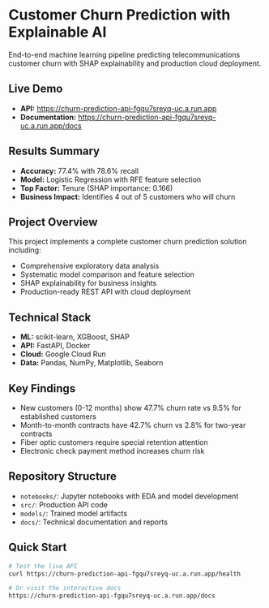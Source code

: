 # Customer Churn Prediction with Explainable AI

End-to-end machine learning pipeline predicting telecommunications customer churn with SHAP explainability and production cloud deployment.

## Live Demo
- **API:** https://churn-prediction-api-fgqu7sreyq-uc.a.run.app
- **Documentation:** https://churn-prediction-api-fgqu7sreyq-uc.a.run.app/docs

## Results Summary
- **Accuracy:** 77.4% with 78.6% recall
- **Model:** Logistic Regression with RFE feature selection  
- **Top Factor:** Tenure (SHAP importance: 0.166)
- **Business Impact:** Identifies 4 out of 5 customers who will churn

## Project Overview

This project implements a complete customer churn prediction solution including:
- Comprehensive exploratory data analysis
- Systematic model comparison and feature selection
- SHAP explainability for business insights
- Production-ready REST API with cloud deployment

## Technical Stack
- **ML:** scikit-learn, XGBoost, SHAP
- **API:** FastAPI, Docker
- **Cloud:** Google Cloud Run
- **Data:** Pandas, NumPy, Matplotlib, Seaborn

## Key Findings
- New customers (0-12 months) show 47.7% churn rate vs 9.5% for established customers
- Month-to-month contracts have 42.7% churn vs 2.8% for two-year contracts
- Fiber optic customers require special retention attention
- Electronic check payment method increases churn risk

## Repository Structure
- `notebooks/`: Jupyter notebooks with EDA and model development
- `src/`: Production API code
- `models/`: Trained model artifacts
- `docs/`: Technical documentation and reports

## Quick Start
```bash
# Test the live API
curl https://churn-prediction-api-fgqu7sreyq-uc.a.run.app/health

# Or visit the interactive docs
https://churn-prediction-api-fgqu7sreyq-uc.a.run.app/docs